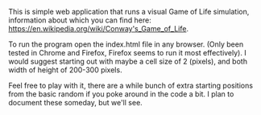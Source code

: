 This is simple web application that runs a visual Game of Life simulation, information about which you can find here: https://en.wikipedia.org/wiki/Conway's_Game_of_Life.

To run the program open the index.html file in any browser. (Only been tested in Chrome and Firefox, Firefox seems to run it most effectively). I would suggest starting out with maybe a cell size of 2 (pixels), and both width of height of 200-300 pixels.

Feel free to play with it, there are a while bunch of extra starting positions from the basic random if you poke around in the code a bit.
I plan to document these someday, but we'll see.
